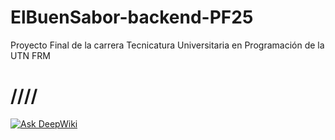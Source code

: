 # ElBuenSabor-backend-PF25
Proyecto Final de la carrera Tecnicatura Universitaria en Programación de la UTN FRM

# ////
[![Ask DeepWiki](https://deepwiki.com/badge.svg)](https://deepwiki.com/LucasUdrea-dev/ElBuenSabor-backend-PF25)